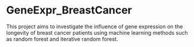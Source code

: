 # GeneExpr_BreastCancer

This project aims to investigate the influence of gene expression on the longevity of breast cancer patients using machine learning methods such as random forest and iterative random forest.
